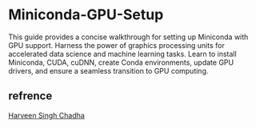 # Miniconda-GPU-Setup
This guide provides a concise walkthrough for setting up Miniconda with GPU support. Harness the power of graphics processing units for accelerated data science and machine learning tasks. Learn to install Miniconda, CUDA, cuDNN, create Conda environments, update GPU drivers, and ensure a seamless transition to GPU computing.



## refrence

[Harveen Singh Chadha]([https://link-url-here.org](https://towardsdatascience.com/tensorflow-gpu-installation-made-easy-use-conda-instead-of-pip-52e5249374bc)https://towardsdatascience.com/tensorflow-gpu-installation-made-easy-use-conda-instead-of-pip-52e5249374bc)
